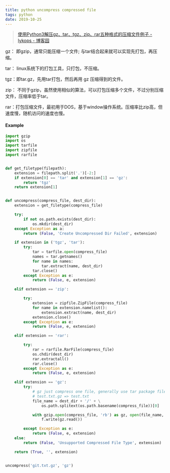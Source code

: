 ```yaml
---
title: python uncompress compressed file
tags: python
date: 2019-10-25
---
```


> [使用Python3解压gz、tar、tgz、zip、rar五种格式的压缩文件例子 - lykops - 博客园](https://www.cnblogs.com/lykops/p/8263112.html)

gz： 即gzip，通常只能压缩一个文件; 与tar结合起来就可以实现先打包，再压缩。

tar： linux系统下的打包工具，只打包，不压缩。

tgz：即tar.gz，先用tar打包，然后再用 gz 压缩得到的文件。

zip： 不同于gzip，虽然使用相似的算法，可以打包压缩多个文件，不过分别压缩文件，压缩率低于tar。

rar：打包压缩文件，最初用于DOS，基于window操作系统。压缩率比zip高，但速度慢，随机访问的速度也慢。

#### Example

```python
import gzip
import os
import tarfile
import zipfile
import rarfile


def get_filetype(filepath):
    extension = filepath.split('.')[-2:]
    if extension[0] == 'tar' and extension[1] == 'gz':
        return 'tgz'
    return extension[1]


def uncompress(compress_file, dest_dir):
    extension = get_filetype(compress_file)

    try:
        if not os.path.exists(dest_dir):
            os.mkdir(dest_dir)
    except Exception as a:
        return (False, 'Create Uncompressed Dir Failed', extension)

    if extension in ('tgz', 'tar'):
        try:
            tar = tarfile.open(compress_file)
            names = tar.getnames()
            for name in names:
                tar.extract(name, dest_dir)
            tar.close()
        except Exception as e:
            return (False, e, extension)

    elif extension == 'zip':

        try:
            extension = zipfile.ZipFile(compress_file)
            for name in extension.namelist():
                extension.extract(name, dest_dir)
            extension.close()
        except Exception as e:
            return (False, e, extension)

    elif extension == 'rar':

        try:
            rar = rarfile.RarFile(compress_file)
            os.chdir(dest_dir)
            rar.extractall()
            rar.close()
        except Exception as e:
            return (False, e, extension)

    elif extension == 'gz':
        try:
            # gz just compress one file, generally use tar package file then use gz compress
            # test.txt.gz => test.txt
            file_name = dest_dir + '/' + \
                os.path.splitext(os.path.basename(compress_file))[0]

            with gzip.open(compress_file, 'rb') as gz, open(file_name, 'wb') as f:
                f.write(gz.read())

        except Exception as e:
            return (False, e, extension)
    else:
        return (False, 'Unsupported Compressed File Type', extension)

    return (True, '', extension)


uncompress('git.txt.gz', 'gz')
```
